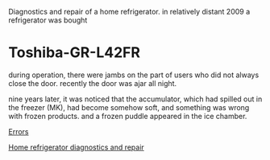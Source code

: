 Diagnostics and repair of a home refrigerator.
in relatively distant 2009 a refrigerator was bought
# Toshiba-GR-L42FR
during operation, there were jambs on the part of users who did not always close the door. recently the door was ajar all night.

nine years later, it was noticed that the accumulator, which had spilled out in the freezer (MK), had become somehow soft, and something was wrong with frozen products. and a frozen puddle appeared in the ice chamber.

[Errors](https://github.com/cuong-tran/Toshiba-GR-L42FR/wiki/Error-codes)

[Home refrigerator diagnostics and repair](https://github.com/cuong-tran/Toshiba-GR-L42FR/wiki/Home-refrigerator-diagnostics-and-repair)
